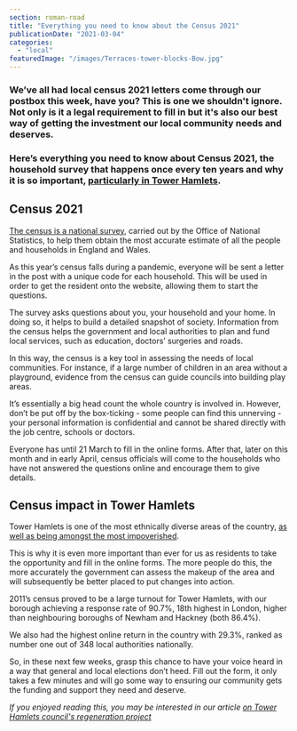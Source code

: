 ```yaml
---
section: roman-road
title: "Everything you need to know about the Census 2021"
publicationDate: "2021-03-04"
categories: 
  - "local"
featuredImage: "/images/Terraces-tower-blocks-Bow.jpg"
---
```


### We’ve all had local census 2021 letters come through our postbox this week, have you? This is one we shouldn't ignore. Not only is it a legal requirement to fill in but it's also our best way of getting the investment our local community needs and deserves.

### Here’s everything you need to know about Census 2021, the household survey that happens once every ten years and why it is so important, [particularly in Tower Hamlets](https://romanroadlondon.com/events/business/ask-mayor-tower-hamlets-liveable-streets/).

## Census 2021

[The census is a national survey](https://census.gov.uk/), carried out by the Office of National Statistics, to help them obtain the most accurate estimate of all the people and households in England and Wales.

As this year’s census falls during a pandemic, everyone will be sent a letter in the post with a unique code for each household. This will be used in order to get the resident onto the website, allowing them to start the questions.

The survey asks questions about you, your household and your home. In doing so, it helps to build a detailed snapshot of society. Information from the census helps the government and local authorities to plan and fund local services, such as education, doctors’ surgeries and roads.

In this way, the census is a key tool in assessing the needs of local communities. For instance, if a large number of children in an area without a playground, evidence from the census can guide councils into building play areas.

It’s essentially a big head count the whole country is involved in. However, don’t be put off by the box-ticking - some people can find this unnerving - your personal information is confidential and cannot be shared directly with the job centre, schools or doctors.

Everyone has until 21 March to fill in the online forms. After that, later on this month and in early April, census officials will come to the households who have not answered the questions online and encourage them to give details. 

## Census impact in Tower Hamlets

Tower Hamlets is one of the most ethnically diverse areas of the country, [as well as being amongst the most impoverished](https://romanroadlondon.com/laptops-school-children-appeals/). 

This is why it is even more important than ever for us as residents to take the opportunity and fill in the online forms. The more people do this, the more accurately the government can assess the makeup of the area and will subsequently be better placed to put changes into action.

2011’s census proved to be a large turnout for Tower Hamlets, with our borough achieving a response rate of 90.7%, 18th highest in London, higher than neighbouring boroughs of Newham and Hackney (both 86.4%). 

We also had the highest online return in the country with 29.3%, ranked as number one out of 348 local authorities nationally. 

So, in these next few weeks, grasp this chance to have your voice heard in a way that general and local elections don’t heed. Fill out the form, it only takes a few minutes and will go some way to ensuring our community gets the funding and support they need and deserve. 

_If you enjoyed reading this, you may be interested in our article_ _[on Tower Hamlets council's regeneration project](https://romanroadlondon.com/tower-hamlets-council-reveals-globe-town-regeneration-project/)_
